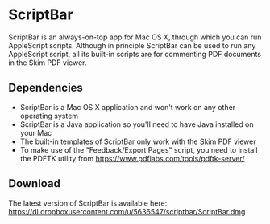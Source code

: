 # ScriptBar

ScriptBar is an always-on-top app for Mac OS X, through which you can run AppleScript scripts. Although in principle ScriptBar can be used to run any AppleScript script, all its built-in scripts are for commenting PDF documents in the Skim PDF viewer.

## Dependencies
* ScriptBar is a Mac OS X application and won't work on any other operating system
* ScriptBar is a Java application so you'll need to have Java installed on your Mac
* The built-in templates of ScriptBar only work with the Skim PDF viewer
* To make use of the "Feedback/Export Pages" script, you need to install the PDFTK utility from https://www.pdflabs.com/tools/pdftk-server/

## Download
The latest version of ScriptBar is available here: https://dl.dropboxusercontent.com/u/5636547/scriptbar/ScriptBar.dmg
